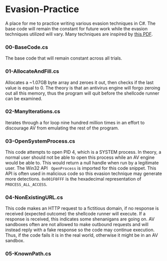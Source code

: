 # Evasion-Practice #

A place for me to practice writing various evasion techniques in C#. The base code will remain the constant for future work while the evasion techniques utilized will vary. Many techniques are inspired by [this PDF](https://blog.sevagas.com/IMG/pdf/BypassAVDynamics.pdf).

### 00-BaseCode.cs ###
The base code that will remain constant across all trials.

### 01-AllocateAndFill.cs ###
Allocates a ~1.07GB byte array and zeroes it out, then checks if the last value is equal to 0. The theory is that an antivirus engine will forgo zeroing out all this memory, thus the program will quit before the shellcode runner can be examined.

### 02-ManyIterations.cs ###
Iterates through a for loop nine hundred million times in an effort to discourage AV from emulating the rest of the program.

### 03-OpenSystemProcess.cs ###
This code attempts to open PID 4, which is a SYSTEM process. In theory, a normal user should not be able to open this process while an AV engine would be able to. This would return a null handle when run by a legitimate user. The Win32 API  ` OpenProcess` is imported for this code snippet. This API is often used in malicious code so this evasion technique may generate more detections. `0x001F0FFF` is the hexadecimal representation of `PROCESS_ALL_ACCESS`.

### 04-NonExistingURL.cs ###
This code makes an HTTP request to a fictitious domain, if no response is received (expected outcome) the shellcode runner will execute. If a response is received, this indicates some shenanigans are going on. AV sandboxes often are not allowed to make outbound requests and will instead reply with a fake response so the code may continue execution. Thus, if the code fails it is in the real world, otherwise it might be in an AV sandbox.

### 05-KnownPath.cs ###